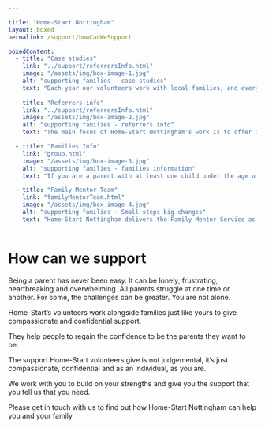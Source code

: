 ```yaml
---

title: "Home-Start Nottingham"
layout: boxed
permalink: /support/howCanWeSupport

boxedContent:
  - title: "Case studies"
    link: "../support/referrersInfo.html"
    image: "/assets/img/box-image-1.jpg"
    alt: "supporting families - case studies"
    text: "Each year our volunteers work with local families, and every volunteer, parent and child has their own story"
    
  - title: "Referrers info"
    link: "../support/referrersInfo.html"
    image: "/assets/img/box-image-2.jpg"
    alt: "supporting families - referrers info"
    text: "The main focus of Home-Start Nottingham's work is to offer informal, friendly and confidential support to families in their own homes through carefully selected and prepared volunteers, who are parents themselves"

  - title: "Families Info"
    link: "group.html"
    image: "/assets/img/box-image-3.jpg"
    alt: "supporting families - families information"
    text: "If you are a parent with at least one child under the age of eight then Home-Start Nottingham may be able to help you"

  - title: "Family Mentor Team"
    link: "familyMentorTeam.html"
    image: "/assets/img/box-image-4.jpg"
    alt: "supporting families - Small steps big changes"
    text: "Home-Start Nottingham delivers the Family Mentor Service as part of the Small Steps, Big  Changes programme."
---
```


# How can we support

Being a parent has never been easy. It can be lonely, frustrating, heartbreaking and overwhelming. All parents struggle at one time or another. For some, the challenges can be greater. You are not alone.

Home-Start’s volunteers work alongside families just like yours to give compassionate and confidential support.

They help people to regain the confidence to be the parents they want to be.

The support Home-Start volunteers give is not judgemental, it’s just compassionate, confidential and as an individual, as you are.

We work with you to build on your strengths and give you the support that you tell us that you need.

Please get in touch with us to find out how Home-Start Nottingham can help you and your family
